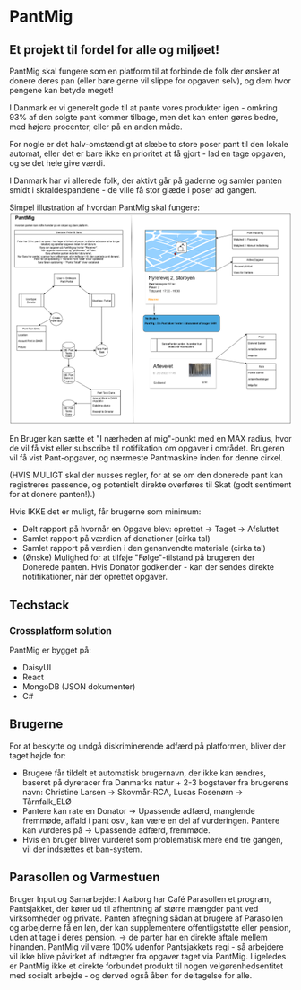 # PantMig
## Et projekt til fordel for alle og miljøet!


PantMig skal fungere som en platform til at forbinde de folk der ønsker at donere deres pan (eller bare gerne vil slippe for opgaven selv), og dem hvor pengene kan betyde meget! 

I Danmark er vi generelt gode til at pante vores produkter igen - omkring 93% af den solgte pant kommer tilbage, men det kan enten gøres bedre, med højere procenter, eller på en anden måde. 

For nogle er det halv-omstændigt at slæbe to store poser pant til den lokale automat, eller det er bare ikke en prioritet at få gjort - lad en tage opgaven, og se det hele give værdi. 


I Danmark har vi allerede folk, der aktivt går på gaderne og samler panten smidt i skraldespandene - de ville få stor glæde i poser ad gangen. 

Simpel illustration af hvordan PantMig skal fungere: 
![alt text](https://github.com/Rosenorn-Solutions/PantMig/blob/main/Documentation/Models/PantMigUsecasePeterSara.png "Simpel forklaring.")


En Bruger kan sætte et "I nærheden af mig"-punkt med en MAX radius, hvor de vil få vist eller subscribe til notifikation om opgaver i området. 
Brugeren vil få vist Pant-opgaver, og nærmeste Pantmaskine inden for denne cirkel. 

(HVIS MULIGT skal der nusses regler, for at se om den donerede pant kan registreres passende, og potentielt direkte overføres til Skat (godt sentiment for at donere panten!).)


Hvis IKKE det er muligt, får brugerne som minimum:
   - Delt rapport på hvornår en Opgave blev:  oprettet -> Taget -> Afsluttet 
   - Samlet rapport på værdien af donationer (cirka tal)
   - Samlet rapport på værdien i den genanvendte materiale (cirka tal)
   - (Ønske) Mulighed for at tilføje "Følge"-tilstand på brugeren der Donerede panten. Hvis Donator godkender - kan der sendes direkte notifikationer, når der oprettet opgaver.


## Techstack
### Crossplatform solution
PantMig er bygget på: 
   - DaisyUI
   - React
   - MongoDB (JSON dokumenter)
   - C# 

## Brugerne
For at beskytte og undgå diskriminerende adfærd på platformen, bliver der taget højde for: 
   - Brugere får tildelt et automatisk brugernavn, der ikke kan ændres, baseret på dyreracer fra Danmarks natur + 2-3 bogstaver fra brugerens navn: Christine Larsen -> Skovmår-RCA, Lucas Rosenørn -> Tårnfalk_ELØ
   - Pantere kan rate en Donator -> Upassende adfærd, manglende fremmøde, affald i pant osv., kan være en del af vurderingen. Pantere kan vurderes på -> Upassende adfærd, fremmøde.
   - Hvis en bruger bliver vurderet som problematisk mere end tre gangen, vil der indsættes et ban-system. 

## Parasollen og Varmestuen
Bruger Input og Samarbejde: 
I Aalborg har Café Parasollen et program, Pantsjakket, der kører ud til afhentning af større mængder pant ved virksomheder og private. 
Panten afregning sådan at brugere af Parasollen og arbejderne få en løn, der kan supplementere offentligstøtte eller pension, uden at tage i deres pension. 
-> de parter har en direkte aftale mellem hinanden. 
PantMig vil være 100% udenfor Pantsjakkets regi - så arbejdere vil ikke blive påvirket af indtægter fra opgaver taget via PantMig. 
Ligeledes er PantMig ikke et direkte forbundet produkt til nogen velgørenhedsentitet med socialt arbejde - og derved også åben for deltagelse for alle. 





